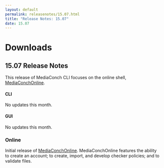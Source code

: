 ```yaml
---
layout: default
permalink: releasenotes/15.07.html
title: "Release Notes: 15.07"
date: 15.07
---
```


# Downloads

## 15.07 Release Notes

This release of MediaConch CLI focuses on the online shell, [MediaConchOnline](https://mediaarea.net/MediaConchOnline/).

#### CLI

No updates this month.

#### GUI

No updates this month.

### Online

Initial release of [MediaConchOnline](https://mediaarea.net/MediaConchOnline/). MediaConchOnline features the ability to create an account; to create, import, and develop checker policies; and to validate files.
